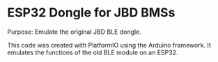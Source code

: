 # ESP32 Dongle for JBD BMSs

Purpose: Emulate the original JBD BLE dongle.


This code was created with PlatformIO using the Arduino framework. It emulates the functions of the old BLE module on an ESP32.
